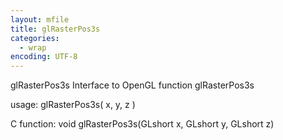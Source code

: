 ```yaml
---
layout: mfile
title: glRasterPos3s
categories:
  - wrap
encoding: UTF-8
---
```


glRasterPos3s  Interface to OpenGL function glRasterPos3s

usage:  glRasterPos3s( x, y, z )

C function:  void glRasterPos3s(GLshort x, GLshort y, GLshort z)